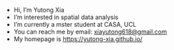 - Hi, I’m Yutong Xia
- I’m interested in spatial data analysis
- I’m currently a mster student at CASA, UCL
- You can reach me by email: xiayutong618@gmail.com
- My homepage is https://yutong-xia.github.io/

<!---
yutong-xia/yutong-xia is a ✨ special ✨ repository because its `README.md` (this file) appears on your GitHub profile.
You can click the Preview link to take a look at your changes.
--->

